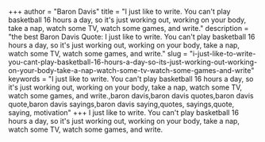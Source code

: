 +++
author = "Baron Davis"
title = "I just like to write. You can't play basketball 16 hours a day, so it's just working out, working on your body, take a nap, watch some TV, watch some games, and write."
description = "the best Baron Davis Quote: I just like to write. You can't play basketball 16 hours a day, so it's just working out, working on your body, take a nap, watch some TV, watch some games, and write."
slug = "i-just-like-to-write-you-cant-play-basketball-16-hours-a-day-so-its-just-working-out-working-on-your-body-take-a-nap-watch-some-tv-watch-some-games-and-write"
keywords = "I just like to write. You can't play basketball 16 hours a day, so it's just working out, working on your body, take a nap, watch some TV, watch some games, and write.,baron davis,baron davis quotes,baron davis quote,baron davis sayings,baron davis saying,quotes, sayings,quote, saying, motivation"
+++
I just like to write. You can't play basketball 16 hours a day, so it's just working out, working on your body, take a nap, watch some TV, watch some games, and write.
